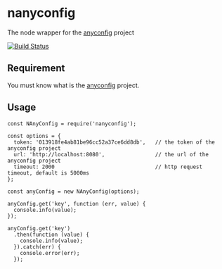 # nanyconfig
The node wrapper for the [anyconfig](https://github.com/zhengyhn/anyconfig) project

[![Build Status](https://travis-ci.org/zhengyhn/nanyconfig.svg?branch=master)](https://travis-ci.org/zhengyhn/nanyconfig)

## Requirement
You must know what is the [anyconfig](https://github.com/zhengyhn/anyconfig) project.

## Usage
```
const NAnyConfig = require('nanyconfig');

const options = {
  token: '013918fe4ab81be96cc52a37ce6dd8db',   // the token of the anyconfig project
  url: 'http://localhost:8080',                // the url of the anyconfig project
  timeout: 2000                                // http request timeout, default is 5000ms
};

const anyConfig = new NAnyConfig(options);

anyConfig.get('key', function (err, value) {
  console.info(value);
});

anyConfig.get('key')
  .then(function (value) {
    console.info(value);
  }).catch(err) {
    console.error(err);
  });
```
